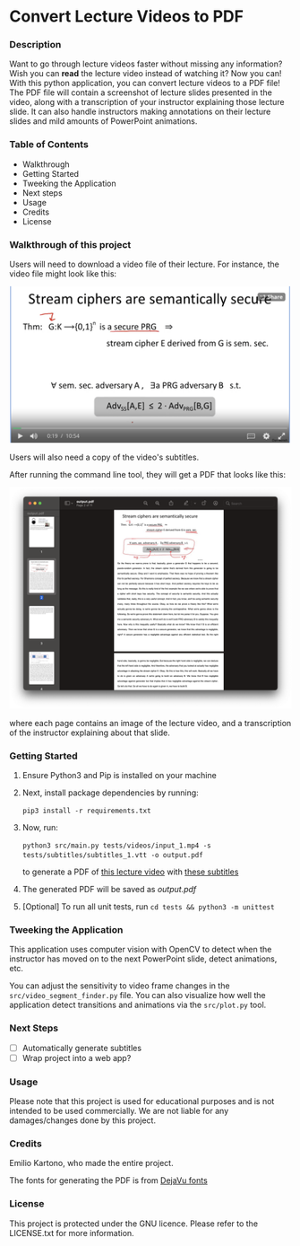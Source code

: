 # Convert Lecture Videos to PDF

### Description

Want to go through lecture videos faster without missing any information? Wish you can **read** the lecture video instead of watching it? Now you can! With this python application, you can convert lecture videos to a PDF file! The PDF file will contain a screenshot of lecture slides presented in the video, along with a transcription of your instructor explaining those lecture slide. It can also handle instructors making annotations on their lecture slides and mild amounts of PowerPoint animations.

### Table of Contents

- Walkthrough
- Getting Started
- Tweeking the Application
- Next steps
- Usage
- Credits
- License

### Walkthrough of this project

Users will need to download a video file of their lecture. For instance, the video file might look like this:

<div width="100%">
    <p align="center">
<img src="docs/video-screenshot.png" width="600px"/>
    </p>
</div>

Users will also need a copy of the video's subtitles.

After running the command line tool, they will get a PDF that looks like this:

<div width="100%">
    <p align="center">
<img src="docs/pdf-screenshot.png" width="600px"/>
    </p>
</div>

where each page contains an image of the lecture video, and a transcription of the instructor explaining about that slide.

### Getting Started

1. Ensure Python3 and Pip is installed on your machine
2. Next, install package dependencies by running:

   `pip3 install -r requirements.txt`

3. Now, run:

   `python3 src/main.py tests/videos/input_1.mp4 -s tests/subtitles/subtitles_1.vtt -o output.pdf`

   to generate a PDF of [this lecture video](tests/videos/input_1.mp4) with [these subtitles](```tests/subtitles/subtitles_1.vtt```)

4. The generated PDF will be saved as _output.pdf_

5. [Optional] To run all unit tests, run `cd tests && python3 -m unittest`

### Tweeking the Application

This application uses computer vision with OpenCV to detect when the instructor has moved on to the next PowerPoint slide, detect animations, etc.

You can adjust the sensitivity to video frame changes in the `src/video_segment_finder.py` file. You can also visualize how well the application detect transitions and animations via the `src/plot.py` tool.

### Next Steps

- [ ] Automatically generate subtitles
- [ ] Wrap project into a web app?

### Usage

Please note that this project is used for educational purposes and is not intended to be used commercially. We are not liable for any damages/changes done by this project.

### Credits

Emilio Kartono, who made the entire project.

The fonts for generating the PDF is from [DejaVu fonts](https://dejavu-fonts.github.io/)

### License

This project is protected under the GNU licence. Please refer to the LICENSE.txt for more information.
